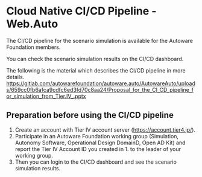 # Cloud Native CI/CD Pipeline - Web.Auto

The CI/CD pipeline for the scenario simulation is available for the Autoware Foundation members.

You can check the scenario simulation results on the CI/CD dashboard.


The following is the material which describes the CI/CD pipeline in more details.
https://gitlab.com/autowarefoundation/autoware.auto/AutowareAuto/uploads/659cc0fb6afca9cdfc6ed3fd70c8aa24/Proposal_for_the_CI_CD_pipeline_for_simulation_from_Tier.IV_.pptx


## Preparation before using the CI/CD pipeline

1. Create an account with Tier IV account server (https://account.tier4.jp/).
2. Participate in an Autoware Foundation working group (Simulation, Autonomy Software, Operational Design DomainD, Open AD Kit) and report the Tier IV Account ID you created in 1. to the leader of your working group.
3. Then you can login to the CI/CD dashboard and see the scenario simulation results.
